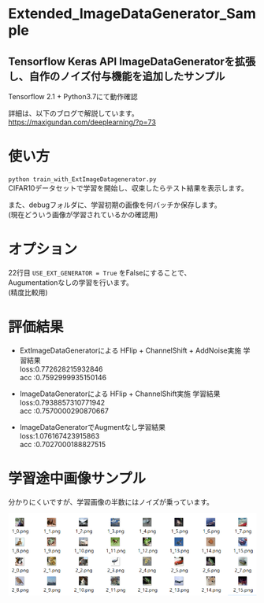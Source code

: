# Extended_ImageDataGenerator_Sample
## Tensorflow Keras API ImageDataGeneratorを拡張し、自作のノイズ付与機能を追加したサンプル 
Tensorflow 2.1 + Python3.7にて動作確認  

詳細は、以下のブログで解説しています。  
https://maxigundan.com/deeplearning/?p=73

# 使い方
`python train_with_ExtImageDatagenerator.py`  
CIFAR10データセットで学習を開始し、収束したらテスト結果を表示します。

また、debugフォルダに、学習初期の画像を何バッチか保存します。  
(現在どういう画像が学習されているかの確認用)

# オプション
22行目 `USE_EXT_GENERATOR = True` をFalseにすることで、  
Augumentationなしの学習を行います。  
(精度比較用)

# 評価結果
* ExtImageDataGeneratorによる HFlip + ChannelShift + AddNoise実施 学習結果  
loss:0.772628215932846  
acc :0.7592999935150146  

* ImageDataGeneratorによる HFlip + ChannelShift実施 学習結果  
loss:0.7938857310771942  
acc :0.7570000290870667  

* ImageDataGeneratorでAugmentなし学習結果  
loss:1.076167423915863  
acc :0.7027000188827515  

# 学習途中画像サンプル
分かりにくいですが、学習画像の半数にはノイズが乗っています。

![DebugImages](debug_image.png)

